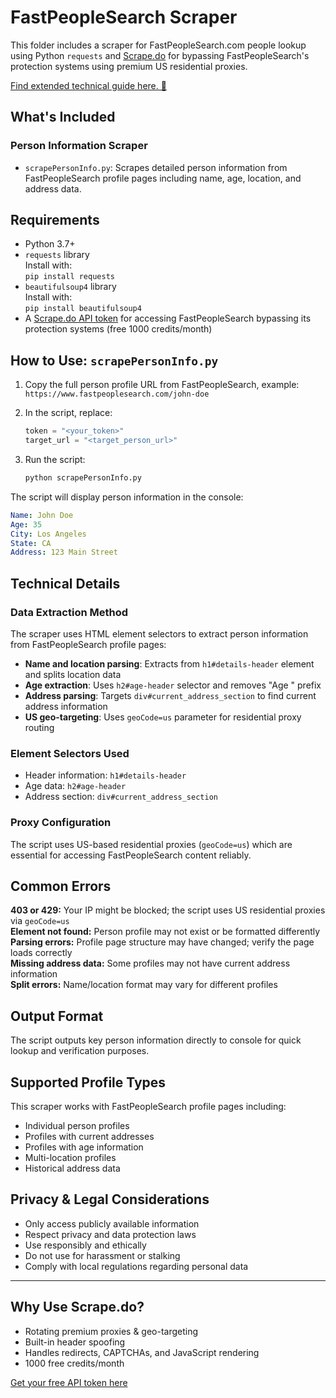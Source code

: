 # FastPeopleSearch Scraper

This folder includes a scraper for FastPeopleSearch.com people lookup using Python `requests` and [Scrape.do](https://scrape.do) for bypassing FastPeopleSearch's protection systems using premium US residential proxies.

[Find extended technical guide here. 📘](https://scrape.do/blog/fast-people-search-scraping/)

## What's Included

### Person Information Scraper
* `scrapePersonInfo.py`: Scrapes detailed person information from FastPeopleSearch profile pages including name, age, location, and address data.

## Requirements

* Python 3.7+
* `requests` library<br>Install with:<br>`pip install requests`
* `beautifulsoup4` library<br>Install with:<br>`pip install beautifulsoup4`
* A [Scrape.do API token](https://dashboard.scrape.do/signup) for accessing FastPeopleSearch bypassing its protection systems (free 1000 credits/month)

## How to Use: `scrapePersonInfo.py`

1. Copy the full person profile URL from FastPeopleSearch, example:<br>`https://www.fastpeoplesearch.com/john-doe`

2. In the script, replace:

   ```python
   token = "<your_token>"
   target_url = "<target_person_url>"
   ```

3. Run the script:

   ```bash
   python scrapePersonInfo.py
   ```

The script will display person information in the console:

```yaml
Name: John Doe
Age: 35
City: Los Angeles
State: CA
Address: 123 Main Street
```

## Technical Details

### Data Extraction Method
The scraper uses HTML element selectors to extract person information from FastPeopleSearch profile pages:

- **Name and location parsing**: Extracts from `h1#details-header` element and splits location data
- **Age extraction**: Uses `h2#age-header` selector and removes "Age " prefix
- **Address parsing**: Targets `div#current_address_section` to find current address information
- **US geo-targeting**: Uses `geoCode=us` parameter for residential proxy routing

### Element Selectors Used
- Header information: `h1#details-header`
- Age data: `h2#age-header`
- Address section: `div#current_address_section`

### Proxy Configuration
The script uses US-based residential proxies (`geoCode=us`) which are essential for accessing FastPeopleSearch content reliably.

## Common Errors

**403 or 429:** Your IP might be blocked; the script uses US residential proxies via `geoCode=us`<br>**Element not found:** Person profile may not exist or be formatted differently<br>**Parsing errors:** Profile page structure may have changed; verify the page loads correctly<br>**Missing address data:** Some profiles may not have current address information<br>**Split errors:** Name/location format may vary for different profiles

## Output Format

The script outputs key person information directly to console for quick lookup and verification purposes.

## Supported Profile Types

This scraper works with FastPeopleSearch profile pages including:
- Individual person profiles
- Profiles with current addresses
- Profiles with age information
- Multi-location profiles
- Historical address data

## Privacy & Legal Considerations

- Only access publicly available information
- Respect privacy and data protection laws
- Use responsibly and ethically
- Do not use for harassment or stalking
- Comply with local regulations regarding personal data

---

## Why Use Scrape.do?

- Rotating premium proxies & geo-targeting
- Built-in header spoofing
- Handles redirects, CAPTCHAs, and JavaScript rendering
- 1000 free credits/month

[Get your free API token here](https://dashboard.scrape.do/signup)